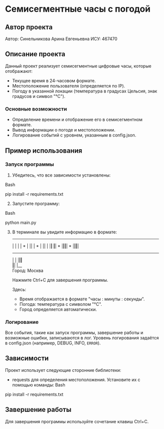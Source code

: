 # Семисегментные часы с погодой 
 
## Автор проекта 
Автор: Синельникова Арина Евгеньевна 
ИСУ: 467470 
## Описание проекта 
Данный проект реализует семисегментные цифровые часы, которые отображают: 
- Текущее время в 24-часовом формате. 
- Местоположение пользователя (определяется по IP). 
- Погоду в указанной локации (температура в градусах Цельсия, знак градусов и символ "°C"). 
### Основные возможности 
- Определение времени и отображение его в семисегментном формате. 
- Вывод информации о погоде и местоположении. 
- Логирование событий с уровнем, указанным в config.json. 
 
## Пример использования 
### Запуск программы 
1. Убедитесь, что все зависимости установлены: 
  
Bash

   pip install -r requirements.txt 
    
2. Запустите программу: 
  
Bash

   python main.py 
    
3. В терминале вы увидите информацию в формате: 
  
     __   __     __  __     __  __ 
    |  | |  | * |  ||  | * |  ||  | 
    |__| |__| * |__||__| * |__||__| 
 
     __   __  __  
    |  | |__||    
    |__|     |__  
    Город: Москва 
 
    Нажмите Ctrl+C для завершения программы. 
    
   Здесь: 
   - Время отображается в формате "часы : минуты : секунды". 
   - Погода: температура с символом "°C". 
   - Город определяется автоматически. 
### Логирование 
Все события, такие как запуск программы, завершение работы и возможные ошибки, записываются в лог. Уровень логирования задаётся в config.json (например, DEBUG, INFO, `ERROR`). 
## Зависимости 
Проект использует следующие сторонние библиотеки: 
- requests для определения местоположения. 
Установите их с помощью команды: 
Bash

pip install -r requirements.txt 
 
## Завершение работы 
Для завершения программы используйте сочетание клавиш Ctrl+C.
